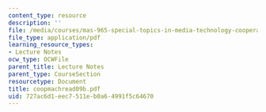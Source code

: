 ```yaml
---
content_type: resource
description: ''
file: /media/courses/mas-965-special-topics-in-media-technology-cooperative-machines-fall-2003/727ac6d1eec7511eb0a64991f5c64670_coopmachread09b.pdf
file_type: application/pdf
learning_resource_types:
- Lecture Notes
ocw_type: OCWFile
parent_title: Lecture Notes
parent_type: CourseSection
resourcetype: Document
title: coopmachread09b.pdf
uid: 727ac6d1-eec7-511e-b0a6-4991f5c64670
---
```

